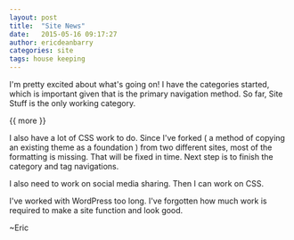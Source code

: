 ```yaml
---
layout: post
title:  "Site News"
date:   2015-05-16 09:17:27
author: ericdeanbarry
categories: site
tags: house keeping
---  
```


I'm pretty excited about what's going on! I have the categories started, which is important given that is the primary navigation method. So far, Site Stuff is the only working category.

{{ more }}

I also have a lot of CSS work to do. Since I've forked ( a method of copying an existing theme as a foundation ) from two different sites, most of the formatting is missing. That will be fixed in time. Next step is to finish the category and tag navigations.

I also need to work on social media sharing. Then I can work on CSS.

I've worked with WordPress too long. I've forgotten how much work is required to make a site function and look good.

~Eric